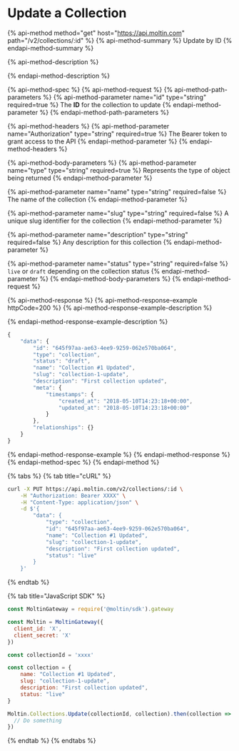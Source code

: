 # Update a Collection

{% api-method method="get" host="https://api.moltin.com" path="/v2/collections/:id" %}
{% api-method-summary %}
Update by ID
{% endapi-method-summary %}

{% api-method-description %}

{% endapi-method-description %}

{% api-method-spec %}
{% api-method-request %}
{% api-method-path-parameters %}
{% api-method-parameter name="id" type="string" required=true %}
The **ID** for the collection to update
{% endapi-method-parameter %}
{% endapi-method-path-parameters %}

{% api-method-headers %}
{% api-method-parameter name="Authorization" type="string" required=true %}
The Bearer token to grant access to the API
{% endapi-method-parameter %}
{% endapi-method-headers %}

{% api-method-body-parameters %}
{% api-method-parameter name="type" type="string" required=true %}
Represents the type of object being returned
{% endapi-method-parameter %}

{% api-method-parameter name="name" type="string" required=false %}
The name of the collection
{% endapi-method-parameter %}

{% api-method-parameter name="slug" type="string" required=false %}
A unique slug identifier for the collection
{% endapi-method-parameter %}

{% api-method-parameter name="description" type="string" required=false %}
Any description for this collection
{% endapi-method-parameter %}

{% api-method-parameter name="status" type="string" required=false %}
`live` or `draft` depending on the collection status
{% endapi-method-parameter %}
{% endapi-method-body-parameters %}
{% endapi-method-request %}

{% api-method-response %}
{% api-method-response-example httpCode=200 %}
{% api-method-response-example-description %}

{% endapi-method-response-example-description %}

```javascript
{
    "data": {
        "id": "645f97aa-ae63-4ee9-9259-062e570ba064",
        "type": "collection",
        "status": "draft",
        "name": "Collection #1 Updated",
        "slug": "collection-1-update",
        "description": "First collection updated",
        "meta": {
            "timestamps": {
                "created_at": "2018-05-10T14:23:18+00:00",
                "updated_at": "2018-05-10T14:23:18+00:00"
            }
        },
        "relationships": {}
    }
}
```
{% endapi-method-response-example %}
{% endapi-method-response %}
{% endapi-method-spec %}
{% endapi-method %}

{% tabs %}
{% tab title="cURL" %}
```bash
curl -X PUT https://api.moltin.com/v2/collections/:id \
    -H "Authorization: Bearer XXXX" \
    -H "Content-Type: application/json" \
    -d $'{
        "data": {
            "type": "collection",
            "id": "645f97aa-ae63-4ee9-9259-062e570ba064",
            "name": "Collection #1 Updated",
            "slug": "collection-1-update",
            "description": "First collection updated",
            "status": "live"
        }
    }'
```
{% endtab %}

{% tab title="JavaScript SDK" %}
```javascript
const MoltinGateway = require('@moltin/sdk').gateway

const Moltin = MoltinGateway({
  client_id: 'X',
  client_secret: 'X'
})

const collectionId = 'xxxx'

const collection = {
    name: "Collection #1 Updated",
    slug: "collection-1-update",
    description: "First collection updated",
    status: "live"
}

Moltin.Collections.Update(collectionId, collection).then(collection => {
  // Do something
})
```
{% endtab %}
{% endtabs %}


